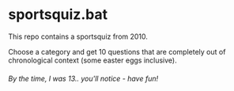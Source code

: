 # sportsquiz.bat

This repo contains a sportsquiz from 2010. 

Choose a category and get 10 questions that are completely out of chronological context (some easter eggs inclusive).

###### By the time, I was 13.. you'll notice - have fun!
